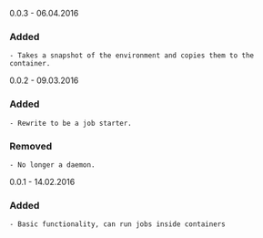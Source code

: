 0.0.3 - 06.04.2016
### Added
    - Takes a snapshot of the environment and copies them to the container.

0.0.2 - 09.03.2016
### Added
    - Rewrite to be a job starter.
### Removed
    - No longer a daemon.

0.0.1 - 14.02.2016
### Added
    - Basic functionality, can run jobs inside containers
